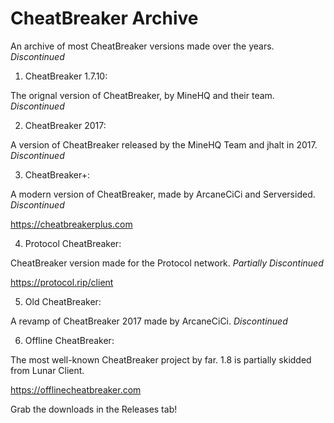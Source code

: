 # CheatBreaker Archive
An archive of most CheatBreaker versions made over the years. *Discontinued*

1. CheatBreaker 1.7.10:

  The orignal version of CheatBreaker, by MineHQ and their team. *Discontinued*

2. CheatBreaker 2017:

  A version of CheatBreaker released by the MineHQ Team and jhalt in 2017. *Discontinued*

3. CheatBreaker+:

  A modern version of CheatBreaker, made by ArcaneCiCi and Serversided. *Discontinued*
  
  https://cheatbreakerplus.com

4. Protocol CheatBreaker:

  CheatBreaker version made for the Protocol network. *Partially Discontinued*
  
  https://protocol.rip/client

5. Old CheatBreaker:

  A revamp of CheatBreaker 2017 made by ArcaneCiCi. *Discontinued*

6. Offline CheatBreaker:

  The most well-known CheatBreaker project by far. 1.8 is partially skidded from Lunar Client.
  
  https://offlinecheatbreaker.com


Grab the downloads in the Releases tab!
